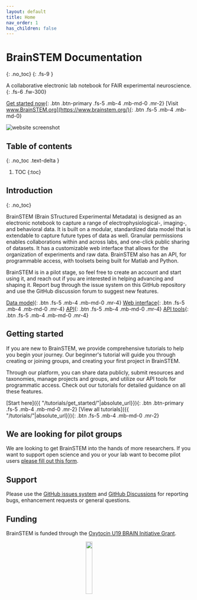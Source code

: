 ```yaml
---
layout: default
title: Home
nav_order: 1
has_children: false
---
```


# BrainSTEM Documentation
{: .no_toc}
{: .fs-9 }

A collaborative electronic lab notebook for FAIR experimental neuroscience.
{: .fs-6 .fw-300}

[Get started now](#getting-started){: .btn .btn-primary .fs-5 .mb-4 .mb-md-0 .mr-2} [Visit www.BrainSTEM.org](https://www.brainstem.org/){: .btn .fs-5 .mb-4 .mb-md-0}

![website screenshot](/assets/images/website_screenshot_v2.jpg)

## Table of contents
{: .no_toc .text-delta }

1. TOC
{:toc}

## Introduction
{: .no_toc}

BrainSTEM (Brain STructured Experimental Metadata) is designed as an electronic notebook to capture a range of electrophysiological-, imaging-, and behavioral data. It is built on a modular, standardized data model that is extendable to capture future types of data as well. Granular permissions enables collaborations within and across labs, and one-click public sharing of datasets. It has a customizable web interface that allows for the organization of experiments and raw data. BrainSTEM also has an API, for programmable access, with toolsets being built for Matlab and Python.

BrainSTEM is in a pilot stage, so feel free to create an account and start using it, and reach out if you are interested in helping advancing and shaping it. Report bug through the issue system on this GitHub repository and use the GitHub discussion forum to suggest new features.

[Data model]({{"/datamodel/"|absolute_url}}){: .btn .fs-5 .mb-4 .mb-md-0 .mr-4} [Web interface]({{"/webinterface/"|absolute_url}}){: .btn .fs-5 .mb-4 .mb-md-0 .mr-4} [API]({{"/api/"|absolute_url}}){: .btn .fs-5 .mb-4 .mb-md-0 .mr-4} [API tools]({{"/api-tools/"|absolute_url}}){: .btn .fs-5 .mb-4 .mb-md-0 .mr-4}

## Getting started

If you are new to BrainSTEM, we provide comprehensive tutorials to help you begin your journey. Our beginner's tutorial will guide you through creating or joining groups, and creating your first project in BrainSTEM.

Through our platform, you can share data publicly, submit resources and taxonomies, manage projects and groups, and utilize our API tools for programmatic access. Check out our tutorials for detailed guidance on all these features.

[Start here]({{ "/tutorials/get_started/"|absolute_url}}){: .btn .btn-primary .fs-5 .mb-4 .mb-md-0 .mr-2}
[View all tutorials]({{ "/tutorials/"|absolute_url}}){: .btn .fs-5 .mb-4 .mb-md-0 .mr-2}

## We are looking for pilot groups

We are looking to get BrainSTEM into the hands of more researchers. If you want to support open science and you or your lab want to become pilot users [please fill out this form](https://docs.google.com/forms/d/e/1FAIpQLSctFj4ek5Ib-1FQoi9KeGzCkg6o-cuM26oggNu8FYeKRqNpwg/viewform).

## Support

Please use the [GitHub issues system](https://github.com/brainstem-org/brainstem_support/issues) and [GitHub Discussions](https://github.com/brainstem-org/brainstem_support/discussions) for reporting bugs, enhancement requests or general questions.

## Funding

BrainSTEM is funded through the [Oxytocin U19 BRAIN Initiative Grant](https://med.nyu.edu/departments-institutes/neuroscience/research/shared-research-resources/oxytocin-u19-brain-initiative-grant).

<p align="center">
	<img src="/assets/images/brain_initiative.png" width="19%">&emsp;&emsp;&emsp;&emsp;
</p>